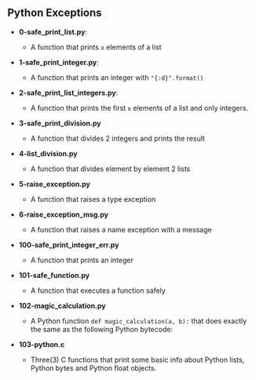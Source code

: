 ## Python Exceptions
- **0-safe_print_list.py**: 
  - A function that prints ```x``` elements of a list
  
- **1-safe_print_integer.py**: 
  -  A function that prints an integer with ```"{:d}".format()```
  
- **2-safe_print_list_integers.py**:
  - A function that prints the first ```x``` elements of a list and only integers.
  
- **3-safe_print_division.py**
  - A function that divides 2 integers and prints the result

- **4-list_division.py**
  - A function that divides element by element 2 lists

- **5-raise_exception.py**
  - A function that raises a type exception 

- **6-raise_exception_msg.py**
  - A function that raises a name exception with a message

- **100-safe_print_integer_err.py**
  - A function that prints an integer 

- **101-safe_function.py**
  - A function that executes a function safely

- **102-magic_calculation.py**
  - A Python function ```def magic_calculation(a, b):``` that does exactly the same as the following Python bytecode:

- **103-python.c**
  - Three(3) C functions that print some basic info about Python lists, Python bytes and Python float objects. 
